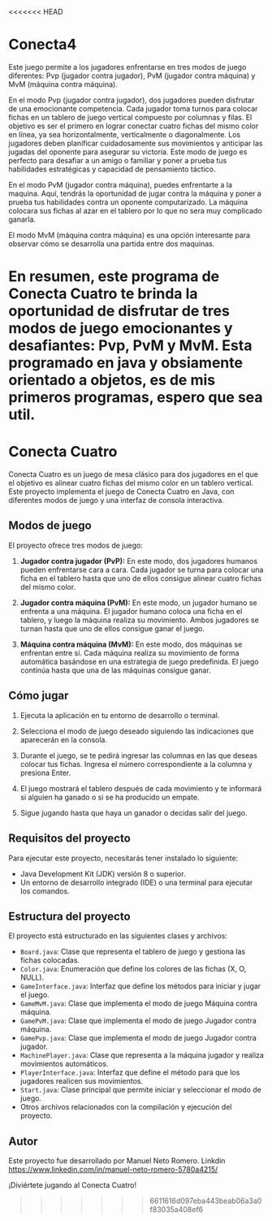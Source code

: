 <<<<<<< HEAD
# Conecta4
Este juego permite a los jugadores enfrentarse en tres modos de juego diferentes: Pvp (jugador contra jugador), PvM (jugador contra máquina) y MvM (máquina contra máquina).

En el modo Pvp (jugador contra jugador), dos jugadores pueden disfrutar de una emocionante competencia. Cada jugador toma turnos para colocar fichas en un tablero de juego vertical compuesto por columnas y filas. El objetivo es ser el primero en lograr conectar cuatro fichas del mismo color en línea, ya sea horizontalmente, verticalmente o diagonalmente. Los jugadores deben planificar cuidadosamente sus movimientos y anticipar las jugadas del oponente para asegurar su victoria. Este modo de juego es perfecto para desafiar a un amigo o familiar y poner a prueba tus habilidades estratégicas y capacidad de pensamiento táctico.

En el modo PvM (jugador contra máquina), puedes enfrentarte a la maquina. Aquí, tendrás la oportunidad de jugar contra la máquina y poner a prueba tus habilidades contra un oponente computarizado. La máquina colocara sus fichas al azar en el tablero por lo que no sera muy complicado ganarla.

El modo MvM (máquina contra máquina) es una opción interesante para observar cómo se desarrolla una partida entre dos maquinas. 

En resumen, este programa de Conecta Cuatro te brinda la oportunidad de disfrutar de tres modos de juego emocionantes y desafiantes: Pvp, PvM y MvM. Esta programado en java y obsiamente orientado a objetos, es de mis primeros programas, espero que sea util.
=======
# Conecta Cuatro

Conecta Cuatro es un juego de mesa clásico para dos jugadores en el que el objetivo es alinear cuatro fichas del mismo color en un tablero vertical. Este proyecto implementa el juego de Conecta Cuatro en Java, con diferentes modos de juego y una interfaz de consola interactiva.

## Modos de juego

El proyecto ofrece tres modos de juego:

1. **Jugador contra jugador (PvP):** En este modo, dos jugadores humanos pueden enfrentarse cara a cara. Cada jugador se turna para colocar una ficha en el tablero hasta que uno de ellos consigue alinear cuatro fichas del mismo color.

2. **Jugador contra máquina (PvM):** En este modo, un jugador humano se enfrenta a una máquina. El jugador humano coloca una ficha en el tablero, y luego la máquina realiza su movimiento. Ambos jugadores se turnan hasta que uno de ellos consigue ganar el juego.

3. **Máquina contra máquina (MvM):** En este modo, dos máquinas se enfrentan entre sí. Cada máquina realiza su movimiento de forma automática basándose en una estrategia de juego predefinida. El juego continúa hasta que una de las máquinas consigue ganar.

## Cómo jugar

1. Ejecuta la aplicación en tu entorno de desarrollo o terminal.

2. Selecciona el modo de juego deseado siguiendo las indicaciones que aparecerán en la consola.

3. Durante el juego, se te pedirá ingresar las columnas en las que deseas colocar tus fichas. Ingresa el número correspondiente a la columna y presiona Enter.

4. El juego mostrará el tablero después de cada movimiento y te informará si alguien ha ganado o si se ha producido un empate.

5. Sigue jugando hasta que haya un ganador o decidas salir del juego.

## Requisitos del proyecto

Para ejecutar este proyecto, necesitarás tener instalado lo siguiente:

- Java Development Kit (JDK) versión 8 o superior.
- Un entorno de desarrollo integrado (IDE) o una terminal para ejecutar los comandos.

## Estructura del proyecto

El proyecto está estructurado en las siguientes clases y archivos:

- `Board.java`: Clase que representa el tablero de juego y gestiona las fichas colocadas.
- `Color.java`: Enumeración que define los colores de las fichas (X, O, NULL).
- `GameInterface.java`: Interfaz que define los métodos para iniciar y jugar el juego.
- `GameMvM.java`: Clase que implementa el modo de juego Máquina contra máquina.
- `GamePvM.java`: Clase que implementa el modo de juego Jugador contra máquina.
- `GamePvp.java`: Clase que implementa el modo de juego Jugador contra jugador.
- `MachinePlayer.java`: Clase que representa a la máquina jugador y realiza movimientos automáticos.
- `PlayerInterface.java`: Interfaz que define el método para que los jugadores realicen sus movimientos.
- `Start.java`: Clase principal que permite iniciar y seleccionar el modo de juego.
- Otros archivos relacionados con la compilación y ejecución del proyecto.

## Autor

Este proyecto fue desarrollado por Manuel Neto Romero.
Linkdin https://www.linkedin.com/in/manuel-neto-romero-5780a4215/

¡Diviértete jugando al Conecta Cuatro!
>>>>>>> 6611616d097eba443beab06a3a0f83035a408ef6
